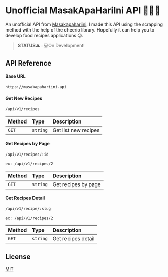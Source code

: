 
# Unofficial MasakApaHariIni API 🥗🍜🍛

An unofficial API from [Masakapahariini](https://www.masakapahariini.com/). I made this API using the scrapping method with the help of the cheerio library. Hopefully it can help you to develop food recipes applications 😉.

> **STATUS⚠️** : 💻On Development!

## API Reference


#### Base URL

```
https://masakapahariini-api
```

#### Get New Recipes

```BASH
/api/v1/recipes
```

| Method | Type     | Description                |
| :-------- | :------- | :------------------------- |
| `GET` | `string` | Get list new recipes |

#### Get Recipes by Page

```BASH
/api/v1/recipes/:id
```
`ex: /api/v1/recipes/2 `

| Method | Type     | Description                       |
| :-------- | :------- | :-------------------------------- |
| `GET`      | `string` | Get recipes by page |

#### Get Recipes Detail

```BASH
/api/v1/recipe/:slug
```
`ex: /api/v1/recipes/2 `

| Method | Type     | Description                       |
| :-------- | :------- | :-------------------------------- |
| `GET`      | `string` | Get recipes detail |


## License

[MIT](https://github.com/Rauliqbal/masakapahariini-api/blob/main/LICENSE)

